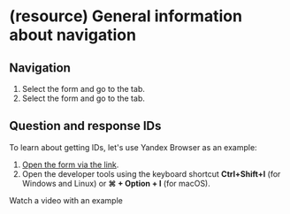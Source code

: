 # (resource) General information about navigation

## Navigation

1. Select the form and go to the tab.
1. Select the form and go to the tab.

## Question and response IDs

To learn about getting IDs, let's use Yandex Browser as an example:

1. [Open the form via the link](publish.md#section_link).
1. Open the developer tools using the keyboard shortcut **Ctrl+Shift+I** (for Windows and Linux) or **⌘ + Option + I** (for macOS).

Watch a video with an example

